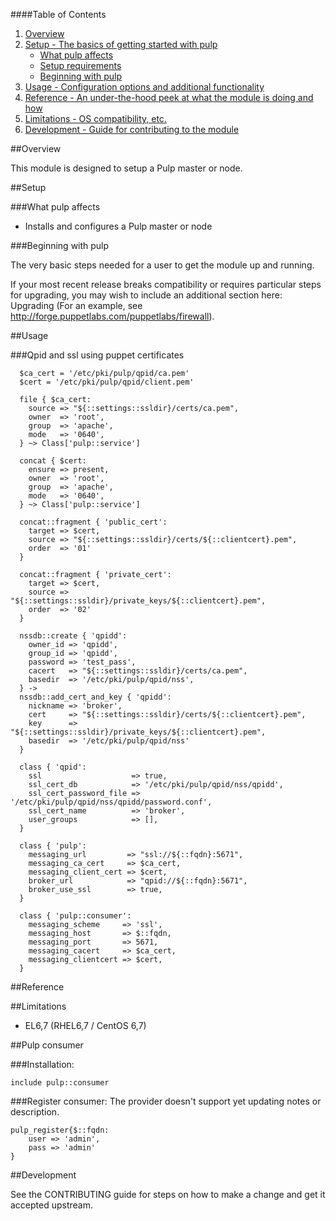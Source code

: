 ####Table of Contents

1. [Overview](#overview)
2. [Setup - The basics of getting started with pulp](#setup)
    * [What pulp affects](#what-pulp-affects)
    * [Setup requirements](#setup-requirements)
    * [Beginning with pulp](#beginning-with-pulp)
3. [Usage - Configuration options and additional functionality](#usage)
4. [Reference - An under-the-hood peek at what the module is doing and how](#reference)
5. [Limitations - OS compatibility, etc.](#limitations)
6. [Development - Guide for contributing to the module](#development)

##Overview

This module is designed to setup a Pulp master or node.

##Setup

###What pulp affects

* Installs and configures a Pulp master or node

###Beginning with pulp

The very basic steps needed for a user to get the module up and running. 

If your most recent release breaks compatibility or requires particular steps for upgrading, you may wish to include an additional section here: Upgrading (For an example, see http://forge.puppetlabs.com/puppetlabs/firewall).

##Usage

###Qpid and ssl using puppet certificates

      $ca_cert = '/etc/pki/pulp/qpid/ca.pem'
      $cert = '/etc/pki/pulp/qpid/client.pem'
    
      file { $ca_cert:
        source => "${::settings::ssldir}/certs/ca.pem",
        owner  => 'root',
        group  => 'apache',
        mode   => '0640',
      } ~> Class['pulp::service']
    
      concat { $cert:
        ensure => present,
        owner  => 'root',
        group  => 'apache',
        mode   => '0640',
      } ~> Class['pulp::service']
    
      concat::fragment { 'public_cert':
        target => $cert,
        source => "${::settings::ssldir}/certs/${::clientcert}.pem",
        order  => '01'
      }
    
      concat::fragment { 'private_cert':
        target => $cert,
        source => "${::settings::ssldir}/private_keys/${::clientcert}.pem",
        order  => '02'
      }
    
      nssdb::create { 'qpidd':
        owner_id => 'qpidd',
        group_id => 'qpidd',
        password => 'test_pass',
        cacert   => "${::settings::ssldir}/certs/ca.pem",
        basedir  => '/etc/pki/pulp/qpid/nss',
      } ->
      nssdb::add_cert_and_key { 'qpidd':
        nickname => 'broker',
        cert     => "${::settings::ssldir}/certs/${::clientcert}.pem",
        key      => "${::settings::ssldir}/private_keys/${::clientcert}.pem",
        basedir  => '/etc/pki/pulp/qpid/nss'
      }
    
      class { 'qpid':
        ssl                    => true,
        ssl_cert_db            => '/etc/pki/pulp/qpid/nss/qpidd',
        ssl_cert_password_file => '/etc/pki/pulp/qpid/nss/qpidd/password.conf',
        ssl_cert_name          => 'broker',
        user_groups            => [],
      }
    
      class { 'pulp':
        messaging_url         => "ssl://${::fqdn}:5671",
        messaging_ca_cert     => $ca_cert,
        messaging_client_cert => $cert,
        broker_url            => "qpid://${::fqdn}:5671",
        broker_use_ssl        => true,
      }
    
      class { 'pulp::consumer':
        messaging_scheme     => 'ssl',
        messaging_host       => $::fqdn,
        messaging_port       => 5671,
        messaging_cacert     => $ca_cert,
        messaging_clientcert => $cert,
      }

##Reference

##Limitations

* EL6,7 (RHEL6,7 / CentOS 6,7)

##Pulp consumer

###Installation:

    include pulp::consumer

###Register consumer:
The provider doesn't support yet updating notes or description.

    pulp_register{$::fqdn:
    	user => 'admin',
    	pass => 'admin'
    }

##Development

See the CONTRIBUTING guide for steps on how to make a change and get it accepted upstream.

